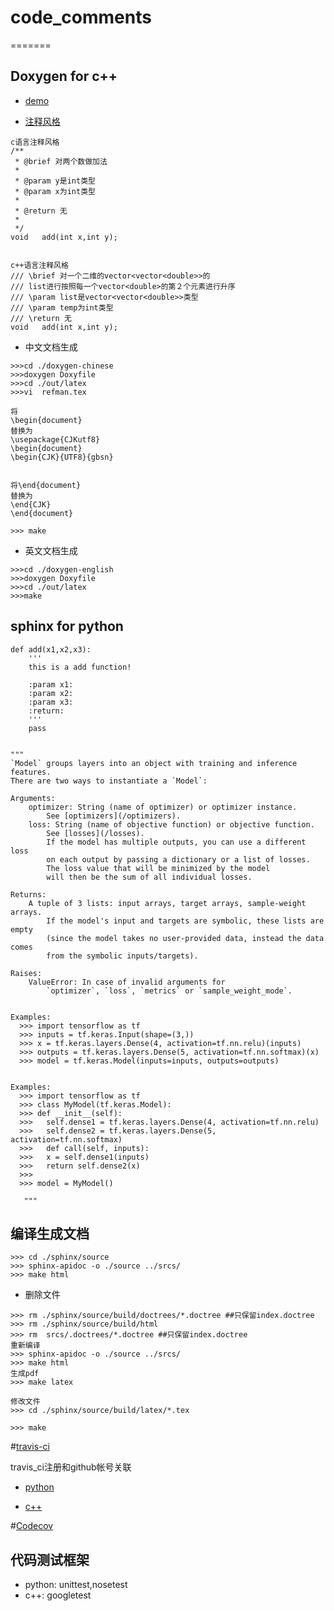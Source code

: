 # code_comments
=======
## Doxygen for c++
* [demo](https://github.com/shujunge/code_comments/tree/master/doxygen-cmake/docs/html)

* [注释风格](https://blog.csdn.net/czyt1988/article/details/8901191)

```
c语言注释风格
/**
 * @brief 对两个数做加法
 *
 * @param y是int类型
 * @param x为int类型
 *
 * @return 无
 *
 */
void   add(int x,int y);


c++语言注释风格
/// \brief 对一个二维的vector<vector<double>>的
/// list进行按照每一个vector<double>的第２个元素进行升序
/// \param list是vector<vector<double>>类型
/// \param temp为int类型
/// \return 无
void   add(int x,int y);

```

* 中文文档生成
```
>>>cd ./doxygen-chinese
>>>doxygen Doxyfile
>>>cd ./out/latex
>>>vi  refman.tex

将
\begin{document} 
替换为
\usepackage{CJKutf8}
\begin{document}
\begin{CJK}{UTF8}{gbsn}


将\end{document}
替换为
\end{CJK}
\end{document}

>>> make

```
* 英文文档生成
```
>>>cd ./doxygen-english
>>>doxygen Doxyfile
>>>cd ./out/latex
>>>make
```

## sphinx for python
```
def add(x1,x2,x3):
    '''
    this is a add function!

    :param x1:
    :param x2: 
    :param x3: 
    :return:
    '''
    pass
    
```
```
"""
`Model` groups layers into an object with training and inference features.
There are two ways to instantiate a `Model`:

Arguments:
    optimizer: String (name of optimizer) or optimizer instance.
        See [optimizers](/optimizers).
    loss: String (name of objective function) or objective function.
        See [losses](/losses).
        If the model has multiple outputs, you can use a different loss
        on each output by passing a dictionary or a list of losses.
        The loss value that will be minimized by the model
        will then be the sum of all individual losses.  

Returns:
    A tuple of 3 lists: input arrays, target arrays, sample-weight arrays.
        If the model's input and targets are symbolic, these lists are empty
        (since the model takes no user-provided data, instead the data comes
        from the symbolic inputs/targets).

Raises:
    ValueError: In case of invalid arguments for
        `optimizer`, `loss`, `metrics` or `sample_weight_mode`.


Examples:
  >>> import tensorflow as tf
  >>> inputs = tf.keras.Input(shape=(3,))
  >>> x = tf.keras.layers.Dense(4, activation=tf.nn.relu)(inputs)
  >>> outputs = tf.keras.layers.Dense(5, activation=tf.nn.softmax)(x)
  >>> model = tf.keras.Model(inputs=inputs, outputs=outputs)


Examples:
  >>> import tensorflow as tf
  >>> class MyModel(tf.keras.Model):
  >>> def __init__(self):
  >>>   self.dense1 = tf.keras.layers.Dense(4, activation=tf.nn.relu)
  >>>   self.dense2 = tf.keras.layers.Dense(5, activation=tf.nn.softmax)
  >>>   def call(self, inputs):
  >>>   x = self.dense1(inputs)
  >>>   return self.dense2(x)
  >>>
  >>> model = MyModel()

   """
```
## 编译生成文档
```
>>> cd ./sphinx/source
>>> sphinx-apidoc -o ./source ../srcs/
>>> make html

```
* 删除文件
```
>>> rm ./sphinx/source/build/doctrees/*.doctree ##只保留index.doctree
>>> rm ./sphinx/source/build/html
>>> rm  srcs/.doctrees/*.doctree ##只保留index.doctree
重新编译
>>> sphinx-apidoc -o ./source ../srcs/
>>> make html
生成pdf
>>> make latex

修改文件
>>> cd ./sphinx/source/build/latex/*.tex

>>> make 
```


#[travis-ci](https://travis-ci.org/)</br>

travis_ci注册和github帐号关联</br>

* [python](travis_ci/travis_ci_python)

* [c++](travis_ci/travis_ci_c++)


#[Codecov](https://codecov.io/)</br>


## 代码测试框架

* python: unittest,nosetest
* c++: googletest




